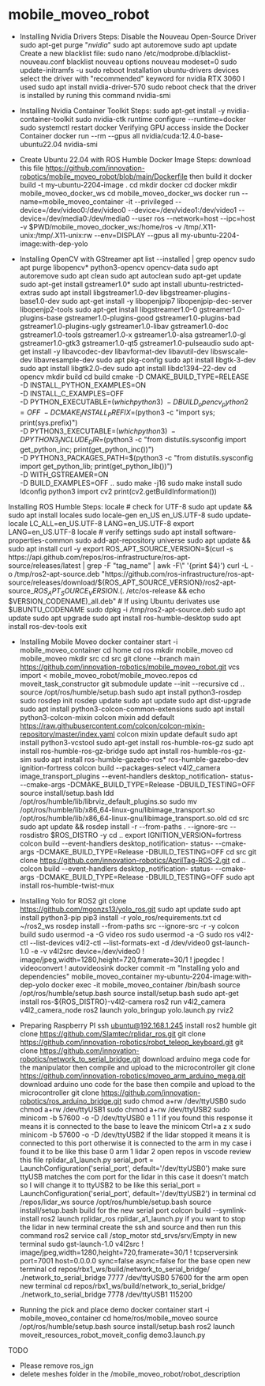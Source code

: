 # mobile_moveo_robot
- Installing Nvidia Drivers
Steps:
Disable the Nouveau Open-Source Driver
sudo apt-get purge "*nvidia*"
sudo apt autoremove
sudo apt update
Create a new blacklist file: 
sudo nano /etc/modprobe.d/blacklist-nouveau.conf
blacklist nouveau
options nouveau modeset=0
sudo update-initramfs -u
sudo reboot
Installation
ubuntu-drivers devices
select the driver with "recommended" keyword for nvidia RTX 3060 I used
sudo apt install nvidia-driver-570
sudo reboot
check that the driver is installed by runing this command
nvidia-smi

- Installing Nvidia Container Toolkit
Steps:
sudo apt-get install -y nvidia-container-toolkit
sudo nvidia-ctk runtime configure --runtime=docker
sudo systemctl restart docker
Verifying GPU access inside the Docker Container
docker run --rm --gpus all nvidia/cuda:12.4.0-base-ubuntu22.04 nvidia-smi

- Create Ubuntu 22.04 with ROS Humble Docker Image
Steps:
download this file
https://github.com/innovation-robotics/mobile_moveo_robot/blob/main/Dockerfile
then build it
docker build -t my-ubuntu-2204-image .
cd
mkdir docker
cd docker
mkdir mobile_moveo_docker_ws
cd mobile_moveo_docker_ws
docker run --name=mobile_moveo_container -it --privileged --device=/dev/video0:/dev/video0 --device=/dev/video1:/dev/video1 --device=/dev/media0:/dev/media0 --user ros --network=host --ipc=host -v $PWD/mobile_moveo_docker_ws:/home/ros -v /tmp/.X11-unix:/tmp/.X11-unix:rw --env=DISPLAY --gpus all my-ubuntu-2204-image:with-dep-yolo

- Installing OpenCV with GStreamer
apt list --installed | grep opencv
sudo apt purge libopencv* python3-opencv opencv-data
sudo apt autoremove
sudo apt clean
sudo apt autoclean
sudo apt-get update
sudo apt-get install gstreamer1.0*
sudo apt install ubuntu-restricted-extras
sudo apt install libgstreamer1.0-dev libgstreamer-plugins-base1.0-dev
sudo apt-get install -y libopenjpip7 libopenjpip-dec-server libopenjp2-tools
sudo apt-get install libgstreamer1.0–0 gstreamer1.0-plugins-base gstreamer1.0-plugins-good gstreamer1.0-plugins-bad gstreamer1.0-plugins-ugly gstreamer1.0-libav gstreamer1.0-doc gstreamer1.0-tools gstreamer1.0-x gstreamer1.0-alsa gstreamer1.0-gl gstreamer1.0-gtk3 gstreamer1.0-qt5 gstreamer1.0-pulseaudio
sudo apt-get install -y libavcodec-dev libavformat-dev libavutil-dev libswscale-dev libavresample-dev
sudo apt pkg-config
sudo apt install libgtk-3-dev
sudo apt install libgtk2.0-dev
sudo apt install libdc1394–22-dev
cd opencv
mkdir build
cd build
cmake -D CMAKE_BUILD_TYPE=RELEASE \
-D INSTALL_PYTHON_EXAMPLES=ON \
-D INSTALL_C_EXAMPLES=OFF \
-D PYTHON_EXECUTABLE=$(which python3) \
-D BUILD_opencv_python2=OFF \
-D CMAKE_INSTALL_PREFIX=$(python3 -c "import sys; print(sys.prefix)") \
-D PYTHON3_EXECUTABLE=$(which python3) \
-D PYTHON3_INCLUDE_DIR=$(python3 -c "from distutils.sysconfig import get_python_inc; print(get_python_inc())") \
-D PYTHON3_PACKAGES_PATH=$(python3 -c "from distutils.sysconfig import get_python_lib; print(get_python_lib())") \
-D WITH_GSTREAMER=ON \
-D BUILD_EXAMPLES=OFF ..
sudo make -j16
sudo make install
sudo ldconfig
python3
import cv2
print(cv2.getBuildInformation())

Installing ROS Humble
Steps:
locale  # check for UTF-8
sudo apt update && sudo apt install locales
sudo locale-gen en_US en_US.UTF-8
sudo update-locale LC_ALL=en_US.UTF-8 LANG=en_US.UTF-8
export LANG=en_US.UTF-8
locale  # verify settings
sudo apt install software-properties-common
sudo add-apt-repository universe
sudo apt update && sudo apt install curl -y
export ROS_APT_SOURCE_VERSION=$(curl -s https://api.github.com/repos/ros-infrastructure/ros-apt-source/releases/latest | grep -F "tag_name" | awk -F\" '{print $4}')
curl -L -o /tmp/ros2-apt-source.deb "https://github.com/ros-infrastructure/ros-apt-source/releases/download/${ROS_APT_SOURCE_VERSION}/ros2-apt-source_${ROS_APT_SOURCE_VERSION}.$(. /etc/os-release && echo $VERSION_CODENAME)_all.deb" # If using Ubuntu derivates use $UBUNTU_CODENAME
sudo dpkg -i /tmp/ros2-apt-source.deb
sudo apt update
sudo apt upgrade
sudo apt install ros-humble-desktop
sudo apt install ros-dev-tools
exit

- Installing Mobile Moveo
docker container start -i mobile_moveo_container
cd home
cd ros
mkdir mobile_moveo
cd mobile_moveo
mkdir src
cd src
git clone --branch main https://github.com/innovation-robotics/mobile_moveo_robot.git
vcs import < mobile_moveo_robot/mobile_moveo.repos
cd moveit_task_constructor
git submodule update --init --recursive
cd ..
source /opt/ros/humble/setup.bash
sudo apt install python3-rosdep
sudo rosdep init
rosdep update
sudo apt update
sudo apt dist-upgrade
sudo apt install python3-colcon-common-extensions
sudo apt install python3-colcon-mixin
colcon mixin add default https://raw.githubusercontent.com/colcon/colcon-mixin-repository/master/index.yaml
colcon mixin update default
sudo apt install python3-vcstool
sudo apt-get install ros-humble-ros-gz
sudo apt install ros-humble-ros-gz-bridge
sudo apt install ros-humble-ros-gz-sim
sudo apt install ros-humble-gazebo-ros* ros-humble-gazebo-dev ignition-fortress
colcon build --packages-select v4l2_camera image_transport_plugins --event-handlers desktop_notification- status- --cmake-args -DCMAKE_BUILD_TYPE=Release -DBUILD_TESTING=OFF
source install/setup.bash
ldd /opt/ros/humble/lib/librviz_default_plugins.so
sudo mv /opt/ros/humble/lib/x86_64-linux-gnu/libimage_transport.so /opt/ros/humble/lib/x86_64-linux-gnu/libimage_transport.so.old
cd src
sudo apt update && rosdep install -r --from-paths . --ignore-src --rosdistro $ROS_DISTRO -y
cd ..
export IGNITION_VERSION=fortress
colcon build --event-handlers desktop_notification- status- --cmake-args -DCMAKE_BUILD_TYPE=Release -DBUILD_TESTING=OFF
cd src
git clone https://github.com/innovation-robotics/AprilTag-ROS-2.git
cd ..
colcon build --event-handlers desktop_notification- status- --cmake-args -DCMAKE_BUILD_TYPE=Release -DBUILD_TESTING=OFF
sudo apt install ros-humble-twist-mux

- Installing Yolo for ROS2
git clone https://github.com/mgonzs13/yolo_ros.git
sudo apt update
sudo apt install python3-pip
pip3 install -r yolo_ros/requirements.txt
cd ~/ros2_ws
rosdep install --from-paths src --ignore-src -r -y
colcon build
sudo usermod -a -G video ros
sudo usermod -a -G sudo ros
v4l2-ctl --list-devices
v4l2-ctl --list-formats-ext -d /dev/video0
gst-launch-1.0 -e -v v4l2src device=/dev/video0 ! image/jpeg,width=1280,height=720,framerate=30/1 ! jpegdec ! videoconvert ! autovideosink
docker commit -m "Installing yolo and dependencies" mobile_moveo_container my-ubuntu-2204-image:with-dep-yolo
docker exec -it mobile_moveo_container /bin/bash
source /opt/ros/humble/setup.bash
source install/setup.bash
sudo apt-get install ros-${ROS_DISTRO}-v4l2-camera
ros2 run v4l2_camera v4l2_camera_node
ros2 launch yolo_bringup yolo.launch.py
rviz2

- Preparing Raspberry PI
ssh ubuntu@192.168.1.245
install ros2 humble
git clone https://github.com/Slamtec/rplidar_ros.git
git clone https://github.com/innovation-robotics/robot_teleop_keyboard.git
git clone https://github.com/innovation-robotics/network_to_serial_bridge.git
download arduino mega code for the manipulator then compile and upload to the microcontroller
git clone https://github.com/innovation-robotics/moveo_arm_arduino_mega.git
download arduino uno code for the base then compile and upload to the microcontroller
git clone https://github.com/innovation-robotics/ros_arduino_bridge.git
sudo chmod a+rw /dev/ttyUSB0
sudo chmod a+rw /dev/ttyUSB1
sudo chmod a+rw /dev/ttyUSB2
sudo minicom -b 57600 -o -D /dev/ttyUSB0
e
1 1
if you found this response it means it is connected to the base
to leave the minicom
Ctrl+a
z
x
sudo minicom -b 57600 -o -D /dev/ttyUSB2
if the lidar stopped it means it is connected to this port otherwise it is connected to the arm
in my case i found it to be like this
base 0
arm 1
lidar 2
open repos in vscode
review this file rplidar_a1_launch.py
serial_port = LaunchConfiguration('serial_port', default='/dev/ttyUSB0')
make sure ttyUSB matches the com port for the lidar in this case it doesn't match so I will change it to ttyUSB2 to be like this
serial_port = LaunchConfiguration('serial_port', default='/dev/ttyUSB2')
in terminal 
cd /repos/lidar_ws
source /opt/ros/humble/setup.bash
source install/setup.bash
build for the new serial port
colcon build --symlink-install
ros2 launch rplidar_ros rplidar_a1_launch.py
if you want to stop the lidar in new terminal create the ssh and source and then run this command 
ros2 service call /stop_motor std_srvs/srv/Empty
in new terminal
sudo gst-launch-1.0 v4l2src ! image/jpeg,width=1280,height=720,framerate=30/1 ! tcpserversink port=7001 host=0.0.0.0 sync=false async=false
for the base open new terminal
cd repos/rbx1_ws/build/network_to_serial_bridge/
./network_to_serial_bridge 7777 /dev/ttyUSB0 57600
for the arm open new terminal
cd repos/rbx1_ws/build/network_to_serial_bridge/
./network_to_serial_bridge 7778 /dev/ttyUSB1 115200

- Running the pick and place demo
docker container start -i mobile_moveo_container
cd home/ros/mobile_moveo
source /opt/ros/humble/setup.bash
source install/setup.bash
ros2 launch moveit_resources_robot_moveit_config demo3.launch.py

TODO
- Please remove ros_ign
- delete meshes folder in the /mobile_moveo_robot/robot_description 